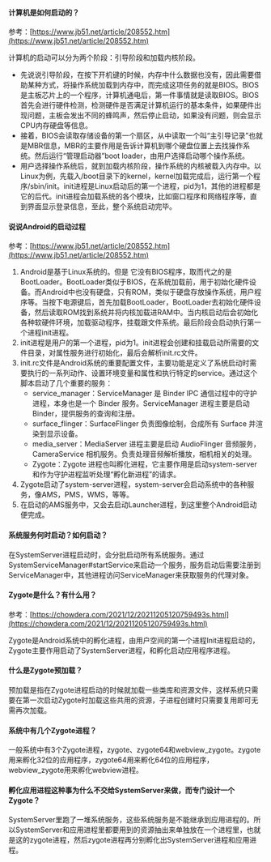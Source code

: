 #### 计算机是如何启动的？

  参考：[https://www.jb51.net/article/208552.htm](https://www.jb51.net/article/208552.htm)

  计算机的启动可以分为两个阶段：引导阶段和加载内核阶段。

  - 先说说引导阶段，在按下开机键的时候，内存中什么数据也没有，因此需要借助某种方式，将操作系统加载到内存中，而完成这项任务的就是BIOS。BIOS是主板芯片上的一个程序，计算机通电后，第一件事情就是读取BIOS。BIOS首先会进行硬件检测，检测硬件是否满足计算机运行的基本条件，如果硬件出现问题，主板会发出不同的蜂鸣声，然后停止启动，如果没有问题，则会显示CPU内存硬盘等信息。
  - 接着，BIOS会读取存储设备的第一个扇区，从中读取一个叫“主引导记录”也就是MBR信息，MBR的主要作用是告诉计算机到哪个硬盘位置上去找操作系统。然后运行“管理启动器”boot loader，由用户选择启动哪个操作系统。
  - 用户选择操作系统后，就到加载内核阶段，操作系统的内核被载入内存中。以Linux为例，先载入/boot目录下的kernel，kernel加载完成后，运行第一个程序/sbin/init。init进程是Linux启动后的第一个进程，pid为1，其他的进程都是它的后代。init进程会加载系统的各个模块，比如窗口程序和网络程序等，直到界面显示登录信息，至此，整个系统启动完毕。


#### 说说Android的启动过程

  参考：[https://www.jb51.net/article/208552.htm](https://www.jb51.net/article/208552.htm)

  1. Android是基于Linux系统的。但是 它没有BIOS程序，取而代之的是BootLoader。BootLoader类似于BIOS，在系统加载前，用于初始化硬件设备。而Android中也没有硬盘，只有ROM，类似于硬盘存放操作系统，用户程序等。当按下电源键后，首先加载BootLoader，BootLoader去初始化硬件设备，然后读取ROM找到系统并将内核加载进RAM中。当内核启动后会初始化各种软硬件环境，加载驱动程序，挂载跟文件系统。最后阶段会启动执行第一个进程init进程。
  2. init进程是用户的第一个进程，pid为1。init进程会创建和挂载启动所需要的文件目录，对属性服务进行初始化，最后会解析init.rc文件。
  3. init.rc文件是Android系统的重要配置文件，主要功能是定义了系统启动时需要执行的一系列动作、设置环境变量和属性和执行特定的service。通过这个脚本启动了几个重要的服务：
      - service_manager：ServiceManager 是 Binder IPC 通信过程中的守护进程，本身也是一个 Binder 服务。ServiceManager 进程主要是启动 Binder，提供服务的查询和注册。
      - surface_flinger：SurfaceFlinger 负责图像绘制，合成所有 Surface 并渲染到显示设备。
      - media_server：MediaServer 进程主要是启动 AudioFlinger 音频服务，CameraService 相机服务。负责处理音频解析播放，相机相关的处理。
      - Zygote：Zygote 进程也叫孵化进程，它主要作用是启动system-server和作为守护进程监听处理“孵化新进程”的请求。
  4. Zygote启动了system-server进程，system-server会启动系统中的各种服务，像AMS，PMS，WMS，等等。
  5. 在启动的AMS服务中，又会去启动Launcher进程，到这里整个Android启动便完成。


#### 系统服务何时启动？如何启动？

  在SystemServer进程启动时，会分批启动所有系统服务。通过SystemServiceManager#startService来启动一个服务，服务启动后需要注册到ServiceManager中，其他进程访问ServiceManager来获取服务的代理对象。


#### Zygote是什么？有什么用？

  参考：[https://chowdera.com/2021/12/20211205120759493s.html](https://chowdera.com/2021/12/20211205120759493s.html)

  Zygote是Android系统中的孵化进程，由用户空间的第一个进程Init进程启动的，Zygote主要作用启动了SystemServer进程，和孵化启动应用程序进程。



#### 什么是Zygote预加载？

  预加载是指在Zygote进程启动的时候就加载一些类库和资源文件，这样系统只需要在第一次启动Zygote时加载这些共用的资源，子进程创建时只需要复用即可无需再次加载。


#### 系统中有几个Zygote进程？

  一般系统中有3个Zygote进程，zygote、zygote64和webview_zygote。zygote用来孵化32位的应用程序，zygote64用来孵化64位的应用程序，webview_zygote用来孵化webview进程。


#### 孵化应用进程这种事为什么不交给SystemServer来做，而专门设计一个Zygote？

  SystemServer里跑了一堆系统服务，这些系统服务是不能继承到应用进程的。所以SystemServer和应用进程里都要用到的资源抽出来单独放在一个进程里，也就是这的zygote进程，然后zygote进程再分别孵化出SystemServer进程和应用进程。
















